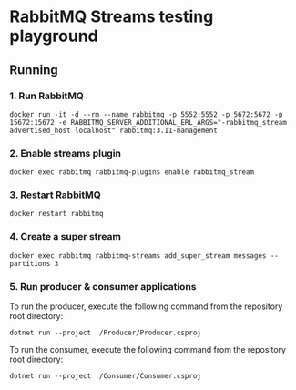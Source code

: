 # RabbitMQ Streams testing playground

## Running

### 1. Run RabbitMQ

```
docker run -it -d --rm --name rabbitmq -p 5552:5552 -p 5672:5672 -p 15672:15672 -e RABBITMQ_SERVER_ADDITIONAL_ERL_ARGS="-rabbitmq_stream advertised_host localhost" rabbitmq:3.11-management
```	

### 2. Enable streams plugin

```
docker exec rabbitmq rabbitmq-plugins enable rabbitmq_stream
```

### 3. Restart RabbitMQ

```
docker restart rabbitmq
```

### 4. Create a super stream

```
docker exec rabbitmq rabbitmq-streams add_super_stream messages --partitions 3
```

### 5. Run producer & consumer applications

To run the producer, execute the following command from the repository root directory:
```
dotnet run --project ./Producer/Producer.csproj
```

To run the consumer, execute the following command from the repository root directory:
```
dotnet run --project ./Consumer/Consumer.csproj
```
